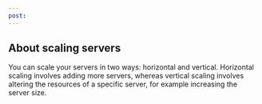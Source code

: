 ```yaml
---
post: 
---
```


## About scaling servers

You can scale your servers in two ways: horizontal and vertical. Horizontal scaling involves adding more servers, whereas vertical scaling involves altering the resources of a specific server, for example increasing the server size.

